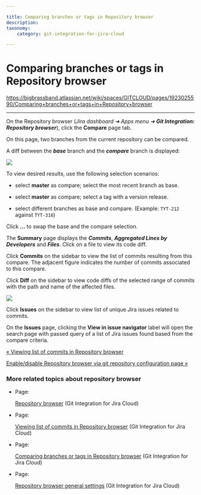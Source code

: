 ```yaml
---

title: Comparing branches or tags in Repository browser
description:
taxonomy:
    category: git-integration-for-jira-cloud

---
```


# Comparing branches or tags in Repository browser

<https://bigbrassband.atlassian.net/wiki/spaces/GITCLOUD/pages/1923025590/Comparing+branches+or+tags+in+Repository+browser>

* * *

On the Repository browser (_Jira dashboard ➜ Apps menu ➜ **Git Integration: Repository browser**_), click the **Compare** page tab.

On this page, two branches from the current repository can be compared.

A diff between the _**base**_ branch and the _**compare**_ branch is displayed:

![](https://bigbrassband.atlassian.net/wiki/download/attachments/1923025590/gitcloud-repo-browser-page-compare-view.png?version=1&modificationDate=1650263701274&cacheVersion=1&api=v2)

To view desired results, use the following selection scenarios:

*   select **master** as compare; select the most recent branch as base.
    
*   select **master** as compare; select a tag with a version release.
    
*   select different branches as base and compare. (Example: `TYT-212` against `TYT-316`)
    

Click **…** to swap the base and the compare selection.

The **Summary** page displays the _**Commits**_, _**Aggregated Lines by Developers**_ and _**Files**_. Click on a file to view its code diff.

Click **Commits** on the sidebar to view the list of commits resulting from this compare. The adjacent figure indicates the number of commits associated to this compare.

Click **Diff** on the sidebar to view code diffs of the selected range of commits with the path and name of the affected files.

![](https://bigbrassband.atlassian.net/wiki/download/thumbnails/1923025590/gitcloud-repo-browser-page-compare-isues-view.png?version=1&modificationDate=1650263827433&cacheVersion=1&api=v2&width=680&height=249)

Click **Issues** on the sidebar to view list of unique Jira issues related to commits.

On the **Issues** page, clicking the **View in issue navigator** label will open the search page with passed query of a list of Jira issues found based from the compare criteria.

[« Viewing list of commits in Repository browser](/wiki/spaces/GITCLOUD/pages/1923025571/Viewing+list+of+commits+in+Repository+browser)

[Enable/disable Repository browser via git repository configuration page »](/wiki/spaces/GITCLOUD/pages/1923025615/Repository+browser+general+settings)

### More related topics about repository browser

*   Page:
    
    [Repository browser](/wiki/spaces/GITCLOUD/pages/1923025500/Repository+browser) (Git Integration for Jira Cloud)
    
*   Page:
    
    [Viewing list of commits in Repository browser](/wiki/spaces/GITCLOUD/pages/1923025571/Viewing+list+of+commits+in+Repository+browser) (Git Integration for Jira Cloud)
    
*   Page:
    
    [Comparing branches or tags in Repository browser](/wiki/spaces/GITCLOUD/pages/1923025590/Comparing+branches+or+tags+in+Repository+browser) (Git Integration for Jira Cloud)
    
*   Page:
    
    [Repository browser general settings](/wiki/spaces/GITCLOUD/pages/1923025615/Repository+browser+general+settings) (Git Integration for Jira Cloud)